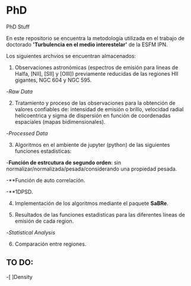 # PhD
PhD Stuff

En este repositorio se encuentra la metodología utilizada en el trabajo de doctorado **'Turbulencia en el medio interestelar'** de la ESFM IPN.

Los siguientes archvios se encuentran almacenados:

1) Observaciones astronómicas (espectros de emisión para lineas de Halfa, [NII], [SII] y [OIII]) previamente reducidas de las regiones HII gigantes, NGC 604 y NGC 595.

-*Raw Data*

2) Tratamiento y proceso de las observaciones para la obtención de valores confiables de: 
intensidad de emisión o brillo, velocidad radial helicoentrica y sigma de dispersión 
en función de coordenadas espaciales (mapas bidimensionales).

-*Processed Data*

3) Algoritmos en el ambiente de jupyter (python) de las siguientes funciones estadisticas:

-**Función de estrcutura de segundo orden**: sin normalizar/normalizada/pesada/considerando una propiedad pesada.

-**Función de auto correlación.

-**1DPSD.

4) Implementación de los algoritmos mediante el paquete **SaBRe**.

5) Resultados de las funciones estadisticas para las diferentes líneas de emisión de cada region.

-*Statistical Analysis*

6) Comparación entre regiones.

## TO DO:

-[ ]Density
